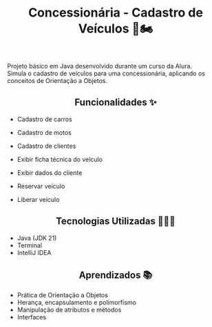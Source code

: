  <h1 align="center">Concessionária - Cadastro de Veículos 🚗🏍️</h1>

<br> 

<p>Projeto básico em Java desenvolvido durante um curso da Alura. <br> Simula o cadastro de veículos para uma concessionária, aplicando os conceitos de Orientação a Objetos. </p>



 <h2 align="center">Funcionalidades ✨</h2>

- Cadastro de carros

- Cadastro de motos

- Cadastro de clientes

- Exibir ficha técnica do veículo

- Exibir dados do cliente

- Reservar veículo

- Liberar veículo

<h2 align="center">Tecnologias Utilizadas 👩🏻‍💻</h2>

- Java (JDK 21)
- Terminal
- IntelliJ IDEA

<h2 align="center">Aprendizados 📚</h2>

- Prática de Orientação a Objetos
- Herança, encapsulamento e polimorfismo
- Manipulação de atributos e métodos
- Interfaces
